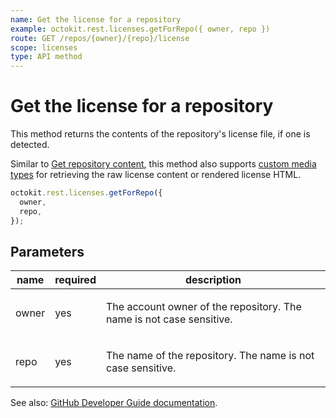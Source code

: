 ```yaml
---
name: Get the license for a repository
example: octokit.rest.licenses.getForRepo({ owner, repo })
route: GET /repos/{owner}/{repo}/license
scope: licenses
type: API method
---
```


# Get the license for a repository

This method returns the contents of the repository's license file, if one is detected.

Similar to [Get repository content](https://docs.github.com/rest/reference/repos#get-repository-content), this method also supports [custom media types](https://docs.github.com/rest/overview/media-types) for retrieving the raw license content or rendered license HTML.

```js
octokit.rest.licenses.getForRepo({
  owner,
  repo,
});
```

## Parameters

<table>
  <thead>
    <tr>
      <th>name</th>
      <th>required</th>
      <th>description</th>
    </tr>
  </thead>
  <tbody>
    <tr><td>owner</td><td>yes</td><td>

The account owner of the repository. The name is not case sensitive.

</td></tr>
<tr><td>repo</td><td>yes</td><td>

The name of the repository. The name is not case sensitive.

</td></tr>
  </tbody>
</table>

See also: [GitHub Developer Guide documentation](https://docs.github.com/rest/reference/licenses/#get-the-license-for-a-repository).
